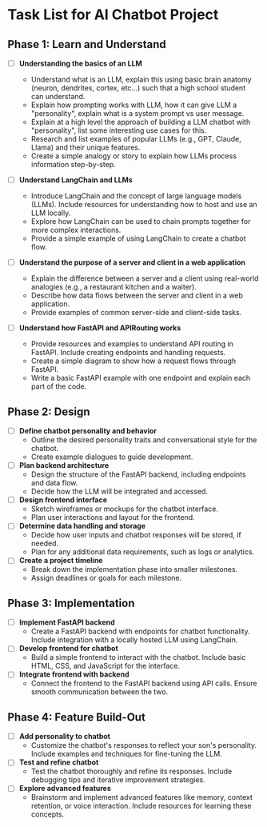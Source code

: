 # Task List for AI Chatbot Project

## Phase 1: Learn and Understand

- [ ] **Understanding the basics of an LLM**
  - Understand what is an LLM, explain this using basic brain anatomy (neuron, dendrites, cortex, etc...) such that a high school student can understand.
  - Explain how prompting works with LLM, how it can give LLM a "personality", explain what is a system prompt vs user message.
  - Explain at a high level the approach of building a LLM chatbot with "personality", list some interesting use cases for this.
  - Research and list examples of popular LLMs (e.g., GPT, Claude, Llama) and their unique features.
  - Create a simple analogy or story to explain how LLMs process information step-by-step.

- [ ] **Understand LangChain and LLMs**
  - Introduce LangChain and the concept of large language models (LLMs). Include resources for understanding how to host and use an LLM locally.
  - Explore how LangChain can be used to chain prompts together for more complex interactions.
  - Provide a simple example of using LangChain to create a chatbot flow.

- [ ] **Understand the purpose of a server and client in a web application**
  - Explain the difference between a server and a client using real-world analogies (e.g., a restaurant kitchen and a waiter).
  - Describe how data flows between the server and client in a web application.
  - Provide examples of common server-side and client-side tasks.

- [ ] **Understand how FastAPI and APIRouting works**
  - Provide resources and examples to understand API routing in FastAPI. Include creating endpoints and handling requests.
  - Create a simple diagram to show how a request flows through FastAPI.
  - Write a basic FastAPI example with one endpoint and explain each part of the code.

## Phase 2: Design

- [ ] **Define chatbot personality and behavior**
  - Outline the desired personality traits and conversational style for the chatbot.
  - Create example dialogues to guide development.
- [ ] **Plan backend architecture**
  - Design the structure of the FastAPI backend, including endpoints and data flow.
  - Decide how the LLM will be integrated and accessed.
- [ ] **Design frontend interface**
  - Sketch wireframes or mockups for the chatbot interface.
  - Plan user interactions and layout for the frontend.
- [ ] **Determine data handling and storage**
  - Decide how user inputs and chatbot responses will be stored, if needed.
  - Plan for any additional data requirements, such as logs or analytics.
- [ ] **Create a project timeline**
  - Break down the implementation phase into smaller milestones.
  - Assign deadlines or goals for each milestone.

## Phase 3: Implementation

- [ ] **Implement FastAPI backend**
  - Create a FastAPI backend with endpoints for chatbot functionality. Include integration with a locally hosted LLM using LangChain.
- [ ] **Develop frontend for chatbot**
  - Build a simple frontend to interact with the chatbot. Include basic HTML, CSS, and JavaScript for the interface.
- [ ] **Integrate frontend with backend**
  - Connect the frontend to the FastAPI backend using API calls. Ensure smooth communication between the two.

## Phase 4: Feature Build-Out

- [ ] **Add personality to chatbot**
  - Customize the chatbot's responses to reflect your son's personality. Include examples and techniques for fine-tuning the LLM.
- [ ] **Test and refine chatbot**
  - Test the chatbot thoroughly and refine its responses. Include debugging tips and iterative improvement strategies.
- [ ] **Explore advanced features**
  - Brainstorm and implement advanced features like memory, context retention, or voice interaction. Include resources for learning these concepts.